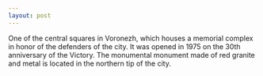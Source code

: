 ```yaml
---
layout: post
---
```


One of the central squares in Voronezh, which houses a memorial complex in honor of the defenders of the city. It was opened in 1975 on the 30th anniversary of the Victory. The monumental monument made of red granite and metal is located in the northern tip of the city.
